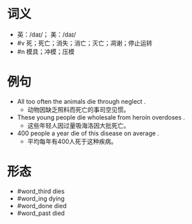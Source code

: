 # 词义
- 英：/daɪ/； 美：/daɪ/
- #v 死；死亡；消失；消亡；灭亡；凋谢；停止运转
- #n 模具；冲模；压模
# 例句
- All too often the animals die through neglect .
	- 动物因缺乏照料而死亡的事司空见惯。
- These young people die wholesale from heroin overdoses .
	- 这些年轻人因过量吸海洛因大批死亡。
- 400 people a year die of this disease on average .
	- 平均每年有400人死于这种疾病。
# 形态
- #word_third dies
- #word_ing dying
- #word_done died
- #word_past died
